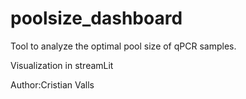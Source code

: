 # poolsize_dashboard



Tool to analyze the optimal pool size of qPCR samples. 

Visualization in streamLit

Author:Cristian Valls
